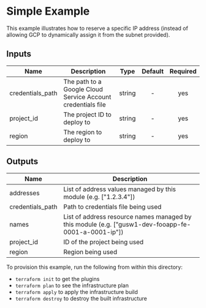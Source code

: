 # Simple Example

This example illustrates how to reserve a specific IP address (instead of
allowing GCP to dynamically assign it from the subnet provided).

[^]: (autogen_docs_start)


## Inputs

| Name | Description | Type | Default | Required |
|------|-------------|:----:|:-----:|:-----:|
| credentials_path | The path to a Google Cloud Service Account credentials file | string | - | yes |
| project_id | The project ID to deploy to | string | - | yes |
| region | The region to deploy to | string | - | yes |

## Outputs

| Name | Description |
|------|-------------|
| addresses | List of address values managed by this module (e.g. ["1.2.3.4"]) |
| credentials_path | Path to credentials file being used |
| names | List of address resource names managed by this module (e.g. ["gusw1-dev-fooapp-fe-0001-a-0001-ip"]) |
| project_id | ID of the project being used |
| region | Region being used |

[^]: (autogen_docs_end)

To provision this example, run the following from within this directory:
- `terraform init` to get the plugins
- `terraform plan` to see the infrastructure plan
- `terraform apply` to apply the infrastructure build
- `terraform destroy` to destroy the built infrastructure